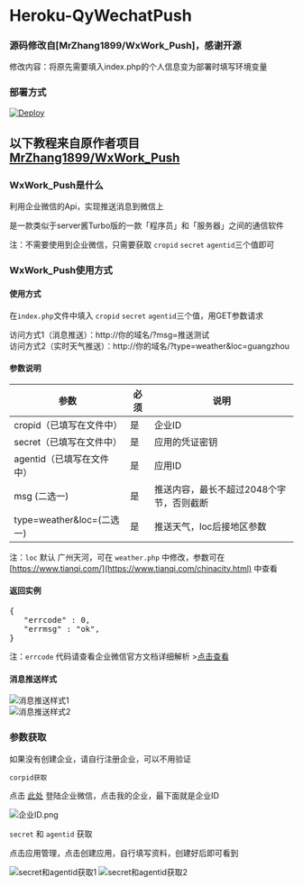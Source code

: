 # Heroku-QyWechatPush

### 源码修改自[MrZhang1899/WxWork_Push]，感谢开源

修改内容：将原先需要填入index.php的个人信息变为部署时填写环境变量

### 部署方式

[![Deploy](https://www.herokucdn.com/deploy/button.png)](https://dashboard.heroku.com/new?template=https://github.com/requireCool/Heroku-QyWechatPush)

## 以下教程来自原作者项目[MrZhang1899/WxWork_Push](https://github.com/MrZhang1899/WxWork_Push)

### WxWork_Push是什么

利用企业微信的Api，实现推送消息到微信上

是一款类似于server酱Turbo版的一款「程序员」和「服务器」之间的通信软件

注：不需要使用到企业微信，只需要获取 `cropid` `secret` `agentid`三个值即可

### WxWork_Push使用方式

#### 使用方式

在`index.php`文件中填入 `cropid` `secret` `agentid`三个值，用GET参数请求

访问方式1（消息推送）：http://你的域名/?msg=推送测试  
访问方式2（实时天气推送）：http://你的域名/?type=weather&loc=guangzhou


#### 参数说明

| 参数 | 必须 | 说明 |
| ------------ | ------------ | ------------ |
| cropid（已填写在文件中） | 是 | 企业ID |
| secret（已填写在文件中） | 是 | 应用的凭证密钥 |
| agentid（已填写在文件中） | 是 | 应用ID |
| msg (二选一) | 是 | 推送内容，最长不超过2048个字节，否则截断 |
| type=weather&loc=(二选一) | 是 | 推送天气，loc后接地区参数 |

注：`loc` 默认 广州天河，可在 `weather.php` 中修改，参数可在 [https://www.tianqi.com/](https://www.tianqi.com/chinacity.html) 中查看


#### 返回实例
<pre>
{
   "errcode" : 0,
   "errmsg" : "ok",
}
</pre>

注：`errcode` 代码请查看企业微信官方文档详细解析 >[点击查看](https://work.weixin.qq.com/api/doc/90000/90139/90313)

#### 消息推送样式  
![消息推送样式1](https://i.loli.net/2021/02/22/DAPXkuBl346FZrm.png)  
![消息推送样式2](https://i.loli.net/2021/02/22/yPBONoSTzbcHxUl.png)  

### 参数获取
如果没有创建企业，请自行注册企业，可以不用验证

`corpid获取`

点击 [此处](https://work.weixin.qq.com/wework_admin/frame#profile) 登陆企业微信，点击我的企业，最下面就是企业ID

![企业ID.png](https://i.loli.net/2021/02/22/kmAyYGjxZe2C5pM.png)

`secret` 和 `agentid` 获取

点击应用管理，点击创建应用，自行填写资料，创建好后即可看到

![secret和agentid获取1](https://i.loli.net/2021/02/22/ZRutYNels41IFDU.png)
![secret和agentid获取2](https://i.loli.net/2021/02/22/arqSobE7kxNDwYX.png)
